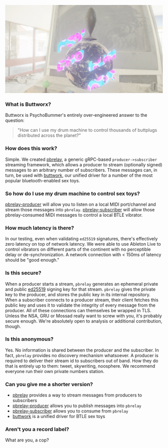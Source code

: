 ![foo](./assets/shot.png)

### What is Buttworx?

Buttworx is PsychoBummer's entirely over-engineered answer to the question: 
> "How can I use my drum machine to control thousands of buttplugs distributed across the planet?"

### How does this work?

Simple. We created [pbrelay](https://github.com/psychobummer/pbrelay), a generic gRPC-based `producer->subscriber` streaming framework, which allows a producer to stream (optionally signed) messages to an arbitrary number of subscribers. These messages can, in turn, be used with [buttwork](https://github.com/psychobummer/buttwork), our unified driver for a number of the most popular bluetooth-enabled sex toys.

### So how do I use my drum machine to control sex toys?

[pbrelay-producer](https://github.com/psychobummer/pbrelay-producer) will allow you to listen on a local MIDI port/channel and stream those messages into `pbrelay`.
[pbrelay-subscriber](https://github.com/psychobummer/pbrelay-subscriber) will allow those pbrelay-consumed MIDI messages to control a local BTLE vibrator.

### How much latency is there?

In our testing, even when validating `ed25519` signatures, there's effectively zero latency on top of network latency. We were able to use Ableton Live to control vibrators on different parts of the continent with no perceptible delay or de-synchronization. A network connection with < 150ms of latency should be "good enough."


### Is this secure?

When a producer starts a stream, `pbrelay` generates an ephemeral private and public [ed25519](https://en.wikipedia.org/wiki/EdDSA) signing key for that stream. `pbrelay` gives the private key to the producer, and stores the public key in its internal repository. When a subscriber connects to a producer stream, their client fetches this public key and uses it to validate the integrity of every message from the producer. All of these connections can themselves be wrapped in TLS. Unless the NSA, GRU or Mossad really want to screw with you, it's probably secure enough. We're absolutely open to analysis or additional contribution, though.

### Is this anonymous?

Yes. No information is shared between the producer and the subscriber. In fact, `pbrelay` provides no discovery mechanism whatsoever. A producer is required to deliver their stream id to subscribers out of band. How they do that is entirely up to them: tweet, skywriting, noosphere. We recommend everyone run their own private numbers station.

### Can you give me a shorter version?

* [pbrelay](https://github.com/psychobummer/pbrelay) provides a way to stream messages from producers to subscribers
* [pbrelay-producer](https://github.com/psychobummer/pbrelay-producer) allows you to publish messages into `pbrelay`
* [pbrelay-subscriber](https://github.com/psychobummer/pbrelay-subscriber) allows you to consume from `pbrelay`
* [buttwork](https://github.com/psychobummer/buttwork) is a unified driver for BTLE sex toys
### Aren't you a record label?

What are you, a cop?